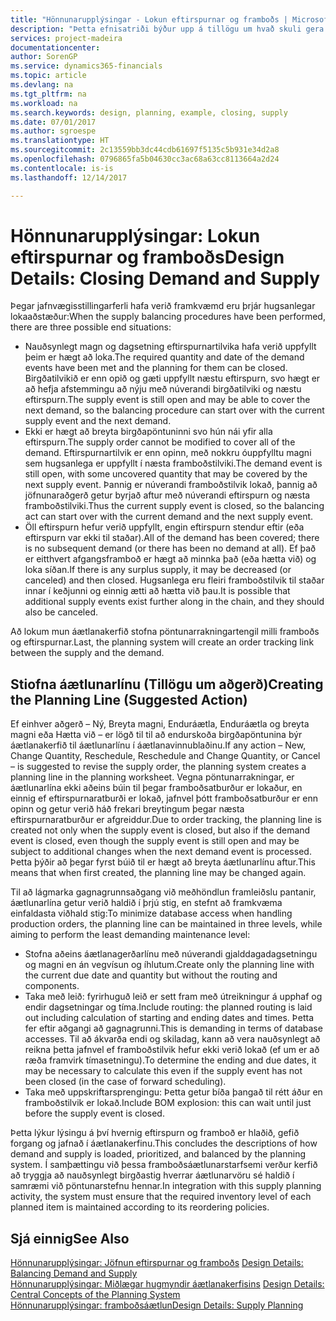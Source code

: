 ```yaml
---
title: "Hönnunarupplýsingar - Lokun eftirspurnar og framboðs | Microsoft Docs"
description: "Þetta efnisatriði býður upp á tillögu um hvað skuli gera eftir að þú framkvæmir ferli jöfnunar framboðs."
services: project-madeira
documentationcenter: 
author: SorenGP
ms.service: dynamics365-financials
ms.topic: article
ms.devlang: na
ms.tgt_pltfrm: na
ms.workload: na
ms.search.keywords: design, planning, example, closing, supply
ms.date: 07/01/2017
ms.author: sgroespe
ms.translationtype: HT
ms.sourcegitcommit: 2c13559bb3dc44cdb61697f5135c5b931e34d2a8
ms.openlocfilehash: 0796865fa5b04630cc3ac68a63cc8113664a2d24
ms.contentlocale: is-is
ms.lasthandoff: 12/14/2017

---
```

# <a name="design-details-closing-demand-and-supply"></a><span data-ttu-id="a9f22-103">Hönnunarupplýsingar: Lokun eftirspurnar og framboðs</span><span class="sxs-lookup"><span data-stu-id="a9f22-103">Design Details: Closing Demand and Supply</span></span>
<span data-ttu-id="a9f22-104">Þegar jafnvægisstillingarferli hafa verið framkvæmd eru þrjár hugsanlegar lokaaðstæður:</span><span class="sxs-lookup"><span data-stu-id="a9f22-104">When the supply balancing procedures have been performed, there are three possible end situations:</span></span>  
  
* <span data-ttu-id="a9f22-105">Nauðsynlegt magn og dagsetning eftirspurnartilvika hafa verið uppfyllt þeim er hægt að loka.</span><span class="sxs-lookup"><span data-stu-id="a9f22-105">The required quantity and date of the demand events have been met and the planning for them can be closed.</span></span> <span data-ttu-id="a9f22-106">Birgðatilvikið er enn opið og gæti uppfyllt næstu eftirspurn, svo hægt er að hefja afstemmingu að nýju með núverandi birgðatilviki og næstu eftirspurn.</span><span class="sxs-lookup"><span data-stu-id="a9f22-106">The supply event is still open and may be able to cover the next demand, so the balancing procedure can start over with the current supply event and the next demand.</span></span>  
* <span data-ttu-id="a9f22-107">Ekki er hægt að breyta birgðapöntuninni svo hún nái yfir alla eftirspurn.</span><span class="sxs-lookup"><span data-stu-id="a9f22-107">The supply order cannot be modified to cover all of the demand.</span></span> <span data-ttu-id="a9f22-108">Eftirspurnartilvik er enn opinn, með nokkru óuppfylltu magni sem hugsanlega er uppfyllt í næsta framboðstilviki.</span><span class="sxs-lookup"><span data-stu-id="a9f22-108">The demand event is still open, with some uncovered quantity that may be covered by the next supply event.</span></span> <span data-ttu-id="a9f22-109">Þannig er núverandi framboðstilvik lokað, þannig að jöfnunaraðgerð getur byrjað aftur með núverandi eftirspurn og næsta framboðstilviki.</span><span class="sxs-lookup"><span data-stu-id="a9f22-109">Thus the current supply event is closed, so the balancing act can start over with the current demand and the next supply event.</span></span>  
* <span data-ttu-id="a9f22-110">Öll eftirspurn hefur verið uppfyllt, engin eftirspurn stendur eftir (eða eftirspurn var ekki til staðar).</span><span class="sxs-lookup"><span data-stu-id="a9f22-110">All of the demand has been covered; there is no subsequent demand (or there has been no demand at all).</span></span> <span data-ttu-id="a9f22-111">Ef það er eitthvert afgangsframboð er hægt að minnka það (eða hætta við) og loka síðan.</span><span class="sxs-lookup"><span data-stu-id="a9f22-111">If there is any surplus supply, it may be decreased (or canceled) and then closed.</span></span> <span data-ttu-id="a9f22-112">Hugsanlega eru fleiri framboðstilvik til staðar innar í keðjunni og einnig ætti að hætta við þau.</span><span class="sxs-lookup"><span data-stu-id="a9f22-112">It is possible that additional supply events exist further along in the chain, and they should also be canceled.</span></span>  
  
<span data-ttu-id="a9f22-113">Að lokum mun áætlanakerfið stofna pöntunarrakningartengil milli framboðs og eftirspurnar.</span><span class="sxs-lookup"><span data-stu-id="a9f22-113">Last, the planning system will create an order tracking link between the supply and the demand.</span></span>  
  
## <a name="creating-the-planning-line-suggested-action"></a><span data-ttu-id="a9f22-114">Stiofna áætlunarlínu (Tillögu um aðgerð)</span><span class="sxs-lookup"><span data-stu-id="a9f22-114">Creating the Planning Line (Suggested Action)</span></span>  
<span data-ttu-id="a9f22-115">Ef einhver aðgerð – Ný, Breyta magni, Enduráætla, Enduráætla og breyta magni eða Hætta við – er lögð til til að endurskoða birgðapöntunina býr áætlanakerfið til áætlunarlínu í áætlanavinnublaðinu.</span><span class="sxs-lookup"><span data-stu-id="a9f22-115">If any action – New, Change Quantity, Reschedule, Reschedule and Change Quantity, or Cancel – is suggested to revise the supply order, the planning system creates a planning line in the planning worksheet.</span></span> <span data-ttu-id="a9f22-116">Vegna pöntunarrakningar, er áætlunarlína ekki aðeins búin til þegar framboðsatburður er lokaður, en einnig ef eftirspurnaratburði er lokað, jafnvel þótt framboðsatburður er enn opinn og getur verið háð frekari breytingum þegar næsta eftirspurnaratburður er afgreiddur.</span><span class="sxs-lookup"><span data-stu-id="a9f22-116">Due to order tracking, the planning line is created not only when the supply event is closed, but also if the demand event is closed, even though the supply event is still open and may be subject to additional changes when the next demand event is processed.</span></span> <span data-ttu-id="a9f22-117">Þetta þýðir að þegar fyrst búið til er hægt að breyta áætlunarlínu aftur.</span><span class="sxs-lookup"><span data-stu-id="a9f22-117">This means that when first created, the planning line may be changed again.</span></span>  
  
<span data-ttu-id="a9f22-118">Til að lágmarka gagnagrunnsaðgang við meðhöndlun framleiðslu pantanir, áætlunarlína getur verið haldið í þrjú stig, en stefnt að framkvæma einfaldasta viðhald stig:</span><span class="sxs-lookup"><span data-stu-id="a9f22-118">To minimize database access when handling production orders, the planning line can be maintained in three levels, while aiming to perform the least demanding maintenance level:</span></span>  
  
* <span data-ttu-id="a9f22-119">Stofna aðeins áætlanagerðarlínu með núverandi gjalddagadagsetningu og magni en án vegvísun og íhlutum.</span><span class="sxs-lookup"><span data-stu-id="a9f22-119">Create only the planning line with the current due date and quantity but without the routing and components.</span></span>  
* <span data-ttu-id="a9f22-120">Taka með leið: fyrirhuguð leið er sett fram með útreikningur á upphaf og endir dagsetningar og tíma.</span><span class="sxs-lookup"><span data-stu-id="a9f22-120">Include routing: the planned routing is laid out including calculation of starting and ending dates and times.</span></span> <span data-ttu-id="a9f22-121">Þetta fer eftir aðgangi að gagnagrunni.</span><span class="sxs-lookup"><span data-stu-id="a9f22-121">This is demanding in terms of database accesses.</span></span> <span data-ttu-id="a9f22-122">Til að ákvarða endi og skiladag, kann að vera nauðsynlegt að reikna þetta jafnvel ef framboðstilvik hefur ekki verið lokað (ef um er að ræða framvirk tímasetningu).</span><span class="sxs-lookup"><span data-stu-id="a9f22-122">To determine the ending and due dates, it may be necessary to calculate this even if the supply event has not been closed (in the case of forward scheduling).</span></span>  
* <span data-ttu-id="a9f22-123">Taka með uppskriftarsprengingu: Þetta getur bíða þangað til rétt áður en framboðstilvik er lokað.</span><span class="sxs-lookup"><span data-stu-id="a9f22-123">Include BOM explosion: this can wait until just before the supply event is closed.</span></span>  
  
<span data-ttu-id="a9f22-124">Þetta lýkur lýsingu á því hvernig eftirspurn og framboð er hlaðið, gefið forgang og jafnað í áætlanakerfinu.</span><span class="sxs-lookup"><span data-stu-id="a9f22-124">This concludes the descriptions of how demand and supply is loaded, prioritized, and balanced by the planning system.</span></span> <span data-ttu-id="a9f22-125">Í samþættingu við þessa framboðsáætlunarstarfsemi verður kerfið að tryggja að nauðsynlegt birgðastig hverrar áætlunarvöru sé haldið í samræmi við pöntunarstefnu hennar.</span><span class="sxs-lookup"><span data-stu-id="a9f22-125">In integration with this supply planning activity, the system must ensure that the required inventory level of each planned item is maintained according to its reordering policies.</span></span>  
  
## <a name="see-also"></a><span data-ttu-id="a9f22-126">Sjá einnig</span><span class="sxs-lookup"><span data-stu-id="a9f22-126">See Also</span></span>  
<span data-ttu-id="a9f22-127">[Hönnunarupplýsingar: Jöfnun eftirspurnar og framboðs](design-details-balancing-demand-and-supply.md) </span><span class="sxs-lookup"><span data-stu-id="a9f22-127">[Design Details: Balancing Demand and Supply](design-details-balancing-demand-and-supply.md) </span></span>  
<span data-ttu-id="a9f22-128">[Hönnunarupplýsingar: Miðlægar hugmyndir áætlanakerfisins](design-details-central-concepts-of-the-planning-system.md) </span><span class="sxs-lookup"><span data-stu-id="a9f22-128">[Design Details: Central Concepts of the Planning System](design-details-central-concepts-of-the-planning-system.md) </span></span>  
[<span data-ttu-id="a9f22-129">Hönnunarupplýsingar: framboðsáætlun</span><span class="sxs-lookup"><span data-stu-id="a9f22-129">Design Details: Supply Planning</span></span>](design-details-supply-planning.md)
